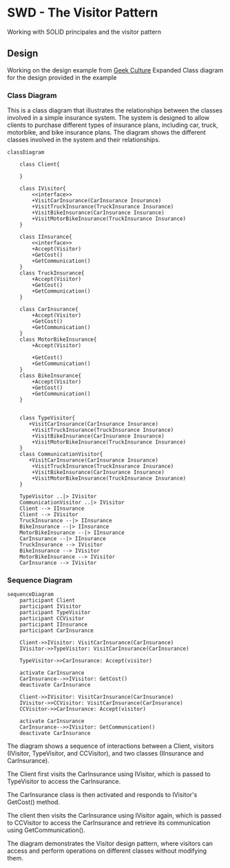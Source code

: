 # SWD - The Visitor Pattern 
Working with SOLID principales and the visitor pattern 

## Design 
Working on the design example from [Geek Culture](https://medium.com/geekculture/design-pattern-visitor-pattern-the-most-complicated-design-pattern-with-c-code-sample-f88b608ffb4a)
Expanded Class diagram for the design provided in the example
### Class Diagram
This is a class diagram that illustrates the relationships between the classes involved in a simple insurance system. The system is designed to allow clients to purchase different types of insurance plans, including car, truck, motorbike, and bike insurance plans. The diagram shows the different classes involved in the system and their relationships.

```mermaid
classDiagram
    
    class Client{

    }
    
    class IVisitor{
        <<interface>>
        +VisitCarInsurance(CarInsurance Insurance)
        +VisitTruckInsurance(TruckInsurance Insurance)
        +VisitBikeInsurance(CarInsurance Insurance)
        +VisitMotorBikeInsurance(TruckInsurance Insurance)
    }
    
    class IInsurance{
        <<interface>>
        +Accept(Visitor)
        +GetCost()
        +GetCommunication()
    }
    class TruckInsurance{
        +Accept(Visitor)
        +GetCost()
        +GetCommunication()
    }
    
    class CarInsurance{
        +Accept(Visitor)
        +GetCost()
        +GetCommunication()
    }
    class MotorBikeInsurance{
        +Accept(Visitor)
        
        +GetCost()
        +GetCommunication()
    }
    class BikeInsurance{
        +Accept(Visitor)
        +GetCost()
        +GetCommunication()
    }

    
    class TypeVisitor{
       +VisitCarInsurance(CarInsurance Insurance)
        +VisitTruckInsurance(TruckInsurance Insurance)
        +VisitBikeInsurance(CarInsurance Insurance)
        +VisitMotorBikeInsurance(TruckInsurance Insurance)    
    }
    class CommunicationVisitor{
       +VisitCarInsurance(CarInsurance Insurance)
        +VisitTruckInsurance(TruckInsurance Insurance)
        +VisitBikeInsurance(CarInsurance Insurance)
        +VisitMotorBikeInsurance(TruckInsurance Insurance)
    } 

    TypeVisitor ..|> IVisitor
    CommunicationVisitor ..|> IVisitor
    Client --> IInsurance
    Client --> IVisitor
    TruckInsurance --|> IInsurance
    BikeInsurance --|> IInsurance
    MotorBikeInsurance --|> IInsurance
    CarInsurance --|> IInsurance
    TruckInsurance --> IVisitor
    BikeInsurance --> IVisitor
    MotorBikeInsurance --> IVisitor 
    CarInsurance --> IVisitor       
```

### Sequence Diagram
```mermaid
sequenceDiagram
    participant Client
    participant IVisitor
    participant TypeVisitor
    participant CCVisitor
    participant IInsurance
    participant CarInsurance
    
    Client->>IVisitor: VisitCarInsurance(CarInsurance)
    IVisitor->>TypeVisitor: VisitCarInsurance(CarInsurance)
    
    TypeVisitor->>CarInsurance: Accept(visitor)    
    
    activate CarInsurance
    CarInsurance-->>IVisitor: GetCost()
    deactivate CarInsurance

    Client->>IVisitor: VisitCarInsurance(CarInsurance)
    IVisitor->>CCVisitor: VisitCarInsurance(CarInsurance)
    CCVisitor->>CarInsurance: Accept(visitor) 

    activate CarInsurance
    CarInsurance-->>IVisitor: GetCommunication()
    deactivate CarInsurance
```

The diagram shows a sequence of interactions between a Client, visitors (IVisitor, TypeVisitor, and CCVisitor), and two classes (IInsurance and CarInsurance).

The Client first visits the CarInsurance using IVisitor, which is passed to TypeVisitor to access the CarInsurance.

The CarInsurance class is then activated and responds to IVisitor's GetCost() method.

The client then visits the CarInsurance using IVisitor again, which is passed to CCVisitor to access the CarInsurance and retrieve its communication using GetCommunication().

The diagram demonstrates the Visitor design pattern, where visitors can access and perform operations on different classes without modifying them.
    
